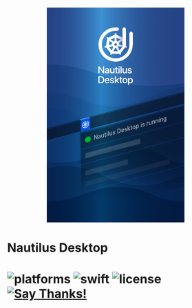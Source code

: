 <p align="center">
  <img src="https://github.com/yeahdongcn/yeahdongcn.github.io/raw/master/images/app-1x.png">
</p>

# Nautilus Desktop

![platforms](https://img.shields.io/badge/platforms-macOS-999999.svg?logo=apple) ![swift](https://img.shields.io/badge/Swift-5-FA7343.svg?logo=swift) ![license](https://img.shields.io/badge/license-MIT-blue.svg) [![Say Thanks!](https://img.shields.io/badge/Say%20Thanks-!-1EAEDB.svg)](https://saythanks.io/to/yeahdongcn%40gmail.com) 
=================
